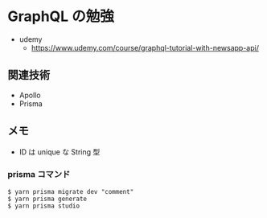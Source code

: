 # GraphQL の勉強

- udemy
  - https://www.udemy.com/course/graphql-tutorial-with-newsapp-api/

## 関連技術

- Apollo
- Prisma

## メモ

- ID は unique な String 型

### prisma コマンド

```
$ yarn prisma migrate dev "comment"
$ yarn prisma generate
$ yarn prisma studio
```
